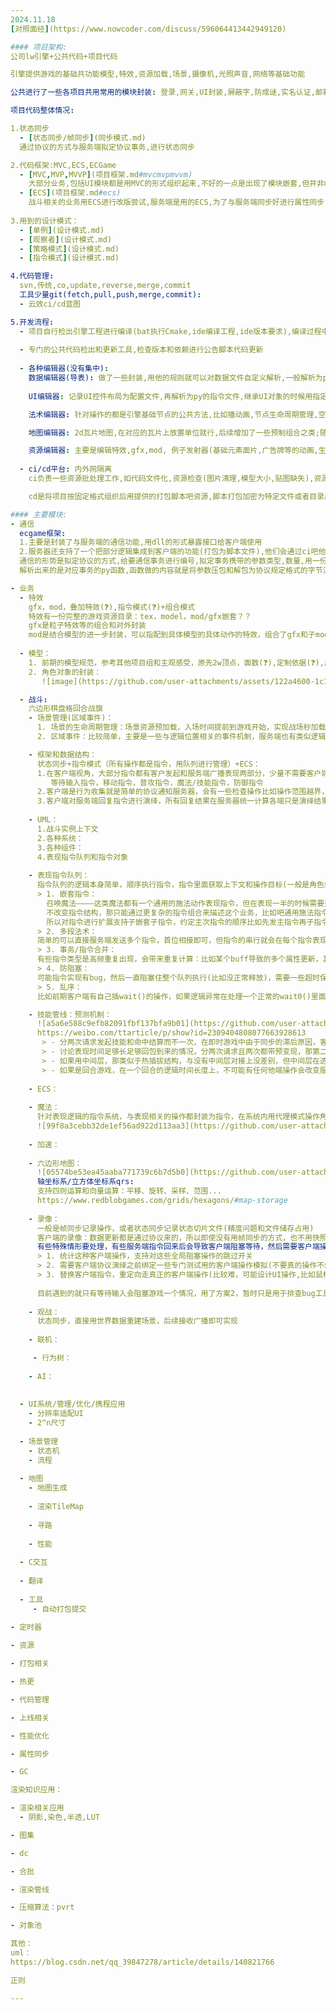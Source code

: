 ```yaml
---
2024.11.18  
[对照面经](https://www.nowcoder.com/discuss/596064413442949120)

#### 项目架构:
公司lw引擎+公共代码+项目代码  

引擎提供游戏的基础共功能模型,特效,资源加载,场景,摄像机,光照声音,网络等基础功能  

公共进行了一些各项目共用常用的模块封装: 登录,网关,UI封装,屏蔽字,防成谜,实名认证,邮箱,充值等  

项目代码整体情况:  

1.状态同步
  - [状态同步/帧同步](同步模式.md)
  通过协议的方式与服务端拟定协议事务,进行状态同步

2.代码框架:MVC,ECS,ECGame
  - [MVC,MVP,MVVP](项目框架.md#mvcmvpmvvm)  
    大部分业务,包括UI模块都是用MVC的形式组织起来,不好的一点是出现了模块嵌套,但并非mvc本身问题,mvc本身可能存在没有必要存在view或者model的情况和ctrl臃肿
  - [ECS](项目框架.md#ecs)  
    战斗相关的业务用ECS进行改版尝试,服务端是用的ECS,为了与服务端同步好进行属性同步,同时方便的卸载加载组件,以及代码结构简单,但调试还不太方便
    
3.用到的设计模式：  
  - [单例](设计模式.md)  
  - [观察者](设计模式.md)  
  - [策略模式](设计模式.md)  
  - [指令模式](设计模式.md)

4.代码管理:
  svn,传统,co,update,reverse,merge,commit
  工具少量git(fetch,pull,push,merge,commit):  
  - 云效ci/cd蓝图  

5.开发流程:
  - 项目自行检出引擎工程进行编译(bat执行Cmake,ide编译工程,ide版本要求),编译过程中可以配置一些操作启用禁用,自定义拓展引擎功能(在引擎c层上开发,一般是效率考虑)  
  
  - 专门的公共代码检出和更新工具,检查版本和依赖进行公告脚本代码更新
  
  - 各种编辑器(没有集中):  
    数据编辑器(导表): 做了一些封装,用他的规则就可以对数据文件自定义解析,一般解析为py文件格式是字典等可以直接加载数据类型或者类化为对象再自定义一些工厂函数使用
    
    UI编辑器: 记录UI控件布局为配置文件,再解析为py的指令文件,继承UI对象的时候用指定文件路径名的方式执行布局指令集来初始化UI,将存粹UI布局隐藏独立开后又方便的在下方可以编写view相关的操作逻辑且还内聚为view 

    法术编辑器: 针对操作的都是引擎基础节点的公共方法,比如播动画,节点生命周期管理,空间操作,吧这些操作抽象为时间轴,时间轴的集合就是操作的集合,时间轴的时序就是法术播放的时序逻辑,附带condition, 发信号等控制指令就可以编排与外界的交互,对应的法术配置序列文件可以静态话下来以及需要的时候切换和维护,没有用状态机  

    地图编辑器: 2d瓦片地图,在对应的瓦片上放置单位就行,后续增加了一些预制组合之类;随机地图则只需要编辑关键点,联通关系,资源生成模板;  

    资源编辑器: 主要是编辑特效,gfx,mod, 例子发射器(基础元素面片,广告牌等的动画,生命周期,运动轨迹控制的组合),针对模型的材质纹理的周期性调整(UV动画)  
  
  - ci/cd平台: 内外网隔离  
    ci负责一些资源批处理工作,如代码文件化,资源检查(图片清理,模型大小,贴图缺失),资源自动加工(生成索引文件,导表到处)等,依旧处于内网  

    cd是将项目按固定格式组织后用提供的打包脚本吧资源,脚本打包加密为特定文件或者目录后部署在指定的域名下面,然后经过一系列校验手段(文件发布审核,md5+下载url的索引文件发布审核)进行发布到外网,游戏/游戏平台内置会去对比最新的索引文件,发现差异则根据索引内容引导下载更新,用于整包/补丁/工具文件的外网发布

#### 主要模块:  
- 通信  
  ecgame框架:  
  1.主要是封装了与服务端的通信功能,用dll的形式暴露接口给客户端使用
  2.服务器还支持了一个把部分逻辑集成到客户端的功能(打包为脚本文件),他们会通过ci吧他们一部分逻辑(不涉及安全的逻辑,如buff计算推演逻辑)集成到客户端,然后两边公用一份代码,两端都通过协议交互与之交互;共用逻辑,减轻服务端压力.
  通信的形势是拟定协议的方式,给要通信事务进行编号,拟定事务携带的参数类型,数量,用一份特定格式的协议文件进行记录,两端同步每次加新协议就要约定好后同步解析  
  解析出来的是对应事务的py函数,函数做的内容就是将参数压包和解包为协议规定格式的字节流,上层直接调用业务py函数,隐藏了这些字节流压解细节,然后给dll字节流后会用socket进行通信([socket](知识点misc.md)❓)自己实践过一次,但查乱码之类麻烦,后面用引擎封装的([大小端](知识点misc.md#大小端)❓)

- 业务
  - 特效  
    gfx，mod，叠加特效(❓),指令模式(❓)+组合模式  
    特效有一份完整的游戏资源目录：tex，model，mod/gfx嵌套？？
    gfx是粒子特效等的组合和对外封装
    mod是结合模型的进一步封装，可以指配到具体模型的具体动作的特效，组合了gfx和子mod
  
  - 模型：  
    1. 前期的模型规范，参考其他项目组和主观感受，原先2w顶点，面数(❓),定制依据(❓),后面定制为(❓)，一些分析工具的开发，模型性能上限测试，同屏200个不掉帧
    2. 角色对象的封装：
       ![image](https://github.com/user-attachments/assets/122a4600-1c15-4085-b89f-59e4ac7977a2)  

  - 战斗:
    六边形棋盘格回合战旗
    - 场景管理(区域事件)：
      1. 场景的生命周期管理：场景资源预加载，入场时间提前到游戏开始，实现战场秒加载；或者用分帧实现排列展开程序的入场展现方式，最终用了前者；异步加载表现不好；
      2. 区域事件：比较简单，主要是一些与逻辑位置相关的事件机制，服务端也有类似逻辑，服务端的自行实现后只通知客户端表现结果，比如陷阱伤害；客户端的仅用于客户端表现的区域事件，不如靠近建筑遮挡视野后建筑半透

    - 框架和数据结构：  
      状态同步+指令模式（所有操作都是指令，用队列进行管理）+ECS：  
      1.在客户端视角，大部分指令都有客户发起和服务端广播表现两部分，少量不需要客户端发起行为(服务器逻辑驱动)：  
         等待输入指令，移动指令，普攻指令，魔法/技能指令，防御指令  
      2.客户端是行为收集就是简单的协议通知服务器，会有一些检查操作比如操作范围越界，目标选取逻辑等  
      3.客户端对服务端回复指令进行演绎，所有回复结果在服务器统一计算各端只是演绎结果可以保证一致性，也方便排查问题(结果不一致则确定是服务器问题还是单端客户端，客户端是某个客户端还是全都，还是网络问题)  
      
    - UML：
      1.战斗实例上下文
      2.各种系统：
      3.各种组件：
      4.表现指令队列和指令对象
      
    - 表现指令队列：  
      指令队列的逻辑本身简单，顺序执行指令，指令里面获取上下文和操作目标(一般是角色或者空节点)，但有一些情况：  
      > 1. 嵌套指令：  
        召唤魔法————这类魔法都有一个通用的施法动作表现指令，但在表现一半的时候需要开始召唤逻辑即入场指令，但指令是顺序串行(服务端是线性发送，表现时机是客户端动态计算的，对于服务端而言不知道什么表现上的嵌套逻辑，只知道是两个指令，客户端数据结构也是线性队列)  
        不改变指令结构，那只能通过更复杂的指令组合来描述这个业务，比如吧通用施法指令拆解为两块，前摇指令和后摇指令，然后通过前摇+Spawn(入场+后摇)的方式来实现，但这样服务端的指令组织变复杂需要关心到客户端的表现细节(为了表现拆分也在指令组织上进行拆分)，客户端需要对所有的通用施法表现(每个角色都有自己的施法表现)进行拆分，动画资源在施法这一个上*3且有工作量  
        所以对指令进行扩展支持子嵌套子指令，约定主次指令的顺序比如先发主指令再子指令，再约定指令搜索规则比如子指令自动搜索最近的一个目标类型指令进行嵌套，就可以在主指令执行生命周期内执行其他指令，具体时序可以靠信号机制触发比如动画k帧触发信号，特定信号进行子指令执行；思路类似于指令组  
      > 2. 多段法术：  
      简单的可以直接服务端发送多个指令，首位相接即可，但指令的串行就会在每个指令表现完之后才进行下一个，而很多时候多段表现衔接是不等一个指令完全执行完就开始下一个表现，这种情况将多段衔接的逻辑下沉的魔法表现系统，里面也是个指令模式各个表现是单独的指令且可以组织为文件，组织为首段法术文件(攻击，关联，受击)和链接法术表现(关联，受击)，然后就是在一个法术指令内串联这些法术文件播放；法术指令的拆分不放到上层业务是因为上层指令需要与服务端同步，上移意味着服务端或者客户端业务需要关心到表现细节
      > 3. 事务/指令合并：
      有些指令类型是高频重复出现，会带来重复计算：比如某个buff导致的多个属性更新，其实是一个事务，但由于属性更新协议粒度问题导致需要多个协议来通知触发多次更新逻辑，可以通过指令缓存，然后识别可合并指令，在执行前执行一次指令合并来实现(类似于cocos中自动合批渲染逻辑)，具体实现上是处理为连续属性跟新指令才自动合批，不连续的属性更新指令有时候表现就是要被其他指令隔断开的：比如受伤扣血后又触发补血，中间得先表现受伤扣血，在恢复动画，然后再回血扣字
      > 4. 防阻塞：  
      可能指令实现有bug，然后一直阻塞住整个队列执行(比如没正常释放)，需要一些超时保底自动推进机制  
      > 5. 乱序：  
      比如前期客户端有自己插wait()的操作，如果逻辑异常在处理一个正常的wait0()里面先插入了一个客户端wait1()，然后会收到服务器对第一个wait0()的表现act0()但被wait1()卡住没表现,且第一个wait0()没有结束回合还能继续操作又收到第二个wait2(),队列为[wait1,act0,wait2],这个时候再操作使用了wait1()和执行了后续的act0()，但服务端会以为这是wait2()执行又给后续act1()，队列[wait2,act2],实际表现就是点第一下客户端没反应，第二下的时候执行了第一下的表现，点第三下的时候执行第一段到第二段的表现，这跟用户操作的预期是不一样的，而且服务端也会错误的收到第三个wait的输入；处理办法可以是给cmd都加编号这样指令执行的时候就可以进行一些异常检查；项目的处理是禁止这种乱序的源头比如不允许客户端插入wait，还有加一些指令队列实时打印进行调试  

    - 技能管线：预测机制：  
      ![a5a6e588c9efb82091fbf137bfa9b01](https://github.com/user-attachments/assets/110f5e4c-ff0e-4e9b-8d10-b08ca412c3a1)  
      https://weibo.com/ttarticle/p/show?id=2309404808077663928613  
       > - 分两次请求发起技能和命中结算而不一次，在即时游戏中由于同步的滞后原因，客户端在对当前同步内容做出回应的时候，无法预测到有没有当前世界的更新内容(会影响客户端做出的操作的结果的内容)正在路上，如果一次技能请求同时请求是否能发起和命中程度，那返回的结果可能没命中，命中且与预测部位一致，命中但由于有操作信息未更新过来所以命中信息有偏差，且命中细节有时候并不在服务器(比如精确到模型的部位)，即这次请求里面包含来太多情况粒度不一致，收到回包即使与预测可释放一致，也还需要重新计算名字情况并发起请求
       > - 讨论表现时间足够长足够回包到来的情况，分两次请求且两次都带预变现，那第二个请求的预测误差更大(基于第一个)，完全可以借用第一个预测的表现时间，在收到第一个回复排除一些情况和同步了更新的信息(比如不可释放)后马上进行第二个命中请求，并将请求信息缓存，等真正要执行命中请求的时候直接回复  
       > - 如果用中间层，那类似于热插拔结构，与没有中间层对接上没差别，但中间层在透明化的同时帮忙进行缓存数据和做一些小动作  
       > - 如果是回合游戏，在一个回合的逻辑时间长度上，不可能有任何他端操作会改变服务器世界数据导致本端操作逻辑过期而导致表现误差，更不用考虑延时这种级别的脏数据问题  
      
    - ECS：
      
    - 魔法：
      针对表现逻辑的指令系统，与表现相关的操作都封装为指令，在系统内用代理模式操作角色代理，然后用时间轴以及蓝图的形式提供给编辑工作者精细的支持编辑角色的移动，动画帧级别的表现，外部对系统的交互用传入参数的方式传入角色对象和一些动态数据如位置，系统对外部用事件的方式进行通知和携带参数比如事件名称，对应的特定事件参
      ![99f8a3cebb32de1ef56ad922d113aa3](https://github.com/user-attachments/assets/e144b09d-197c-435b-82dc-8e42e1f9af55)
      
    - 加速：
      
    - 六边形地图：
      ![05574be53ea45aaba771739c6b7d5b0](https://github.com/user-attachments/assets/d71ad69c-2fd4-4ea7-893f-df91ea7c6681) 轴坐标系/立方体坐标系qrs
      轴坐标系/立方体坐标系qrs:
      支持四则运算和向量运算：平移、旋转、采样、范围...  
      https://www.redblobgames.com/grids/hexagons/#map-storage
      
    - 录像：  
      一般是帧同步记录操作，或者状态同步记录状态切片文件(精度问题和文件储存占用)  
      客户端的录像：数据更新都是通过协议来的，所以即使没有用帧同步的方式，也不用快照，记录协议来实现录像(相当于服务端假数据)  
      有些特殊情形要处理，有些服务端指令回来后会导致客户端阻塞等待，然后需要客户端操作来解锁并回复(即整个回合的正常推进需要客户端操作环节)，这个时候记录只会记录回复协议不会记录协议之上的任何客户端操作:  
      > 1. 统计这种客户端操作，支持对这些全局阻塞操作的跳过开关
      > 2. 需要客户端协议演绎之前绑定一些专门测试用的客户端操作模拟(不要真的操作不然操作本身也会发协议)
      > 3. 替换客户端指令，重定向走真正的客户端操作(比较难，可能设计UI操作,比如鼠标如何拖拽或者点击某些地方)
      
      目前遇到的就只有等待输入会阻塞游戏一个情况，用了方案2，暂时只是用于排查bug工具
      
    - 观战：
      状态同步，直接用世界数据重建场景，后续接收广播即可实现
      
    - 联机：

     - 行为树：
   
    - AI：
   
      
  - UI系统/管理/优化/携程应用
    - 分辨率适配UI
    - 2^n尺寸
 
  - 场景管理
    - 状态机
    - 流程
 
  - 地图
    - 地图生成
   
    - 渲染TileMap
   
    - 寻路
   
    - 性能
   
  - C交互
 
  - 翻译
 
  - 工具
     - 自动打包提交
       
- 定时器

- 资源

- 打包相关

- 热更

- 代码管理

- 上线相关

- 性能优化

- 属性同步

- GC

渲染知识应用：

- 渲染相关应用
  - 阴影,染色,半透,LUT

- 图集

- dc

- 合批

- 渲染管线

- 压缩算法：pvrt

- 对象池

其他：
uml：
https://blog.csdn.net/qq_39847278/article/details/140821766

正则

---
```


